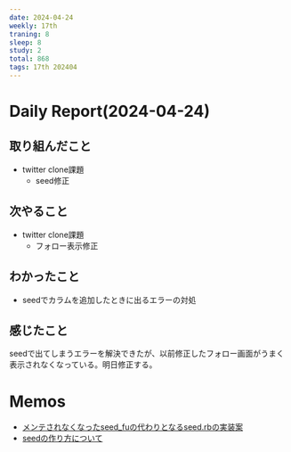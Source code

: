 ```yaml
---
date: 2024-04-24
weekly: 17th
traning: 8
sleep: 8
study: 2
total: 868
tags: 17th 202404 
---
```

# Daily Report(2024-04-24)
## 取り組んだこと
- twitter clone課題
	- seed修正
## 次やること
- twitter clone課題
	- フォロー表示修正
## わかったこと
- seedでカラムを追加したときに出るエラーの対処
## 感じたこと
seedで出てしまうエラーを解決できたが、以前修正したフォロー画面がうまく表示されなくなっている。明日修正する。
# Memos
- [メンテされなくなったseed_fuの代わりとなるseed.rbの実装案](https://zenn.dev/ysi831/articles/465d2835f281b2)
- [seedの作り方について](https://qiita.com/yotto-yotto/items/d1f62fa6322630fbc507)